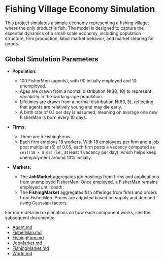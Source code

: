 # Fishing Village Economy Simulation

This project simulates a simple economy representing a fishing village, where the only product is fish. The model is designed to capture the essential dynamics of a small-scale economy, including population structure, firm production, labor market behavior, and market clearing for goods.

## Global Simulation Parameters

- **Population:**  
  - 100 FisherMen (agents), with 90 initially employed and 10 unemployed.
  - Ages are drawn from a normal distribution N(30, 10) to represent variability in the working-age population.
  - Lifetimes are drawn from a normal distribution N(60, 5), reflecting that agents are relatively young and may die early.
  - A birth rate of 0.1 per day is assumed, meaning on average one new FisherMan is born every 10 days.

- **Firms:**  
  - There are 5 FishingFirms.
  - Each firm employs 18 workers. With 18 employees per firm and a job post multiplier (δ) of 0.05, each firm posts a vacancy computed as `ceil(18 × 0.05)` (i.e., at least 1 vacancy per day), which helps keep unemployment around 10% initially.
  
- **Markets:**  
  - The **JobMarket** aggregates job postings from firms and applications from unemployed FisherMen. Once employed, a FisherMan remains employed until death.
  - The **FishingMarket** aggregates fish offerings from firms and orders from FisherMen. Prices are adjusted based on supply and demand using Gaussian factors.

For more detailed explanations on how each component works, see the subsequent documents:
- [Agent.md](agent.md)
- [FisherMan.md](fisherman.md)
- [FishingFirm.md](fishingfirm.md)
- [JobMarket.md](jobMarket.md)
- [FishingMarket.md](fishingMarket.md)
- [World.md](world.md)


